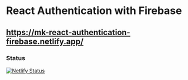 # React Authentication with Firebase

## https://mk-react-authentication-firebase.netlify.app/

### Status

[![Netlify Status](https://api.netlify.com/api/v1/badges/20f830ef-881d-484c-8c19-08ef63e3301c/deploy-status)](https://app.netlify.com/sites/mk-react-authentication-firebase/deploys)
